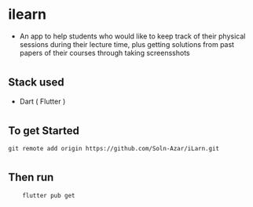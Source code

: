 # ilearn

- An app to help students who would like to keep track of their physical sessions during their lecture time, plus getting solutions from past papers of their courses through taking screensshots

#
## Stack used
- Dart ( Flutter )
# 

## To get Started 

  ```
  git remote add origin https://github.com/Soln-Azar/iLarn.git 
  ```
 #
 ## Then run 
``` 
    flutter pub get
 ```
